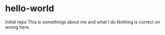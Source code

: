 # hello-world
Initial repo
This is somethings about me and what I do
Nothing is correct on wrong here.
